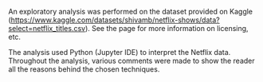 An exploratory analysis was performed on the dataset provided on Kaggle (https://www.kaggle.com/datasets/shivamb/netflix-shows/data?select=netflix_titles.csv). See the page for more information on licensing, etc.

The analysis used Python (Jupyter IDE) to interpret the Netflix data. Throughout the analysis, various comments were made to show the reader all the reasons behind the chosen techniques.
